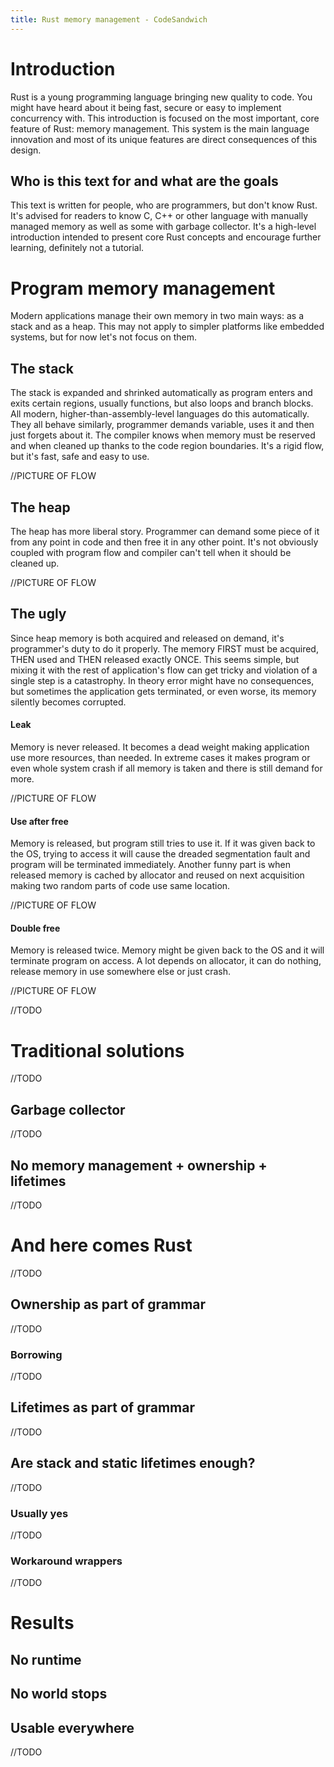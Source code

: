```yaml
---
title: Rust memory management - CodeSandwich
---
```

# Introduction
Rust is a young programming language bringing new quality to code. You might have heard about it being fast, secure or easy to implement concurrency with. This introduction is focused on the most important, core feature of Rust: memory management. This system is the main language innovation and most of its unique features are direct consequences of this design.
## Who is this text for and what are the goals
This text is written for people, who are programmers, but don't know Rust. It's advised for readers to know C, C++ or other language with manually managed memory as well as some with garbage collector. It's a high-level introduction intended to present core Rust concepts and encourage further learning, definitely not a tutorial.
# Program memory management
Modern applications manage their own memory in two main ways: as a stack and as a heap. This may not apply to simpler platforms like embedded systems, but for now let's not focus on them.

## The stack
The stack is expanded and shrinked automatically as program enters and exits certain regions, usually functions, but also loops and branch blocks. All modern, higher-than-assembly-level languages do this automatically. They all behave similarly, programmer demands variable, uses it and then just forgets about it. The compiler knows when memory must be reserved and when cleaned up thanks to the code region boundaries. It's a rigid flow, but it's fast, safe and easy to use.

//PICTURE OF FLOW

## The heap
The heap has more liberal story. Programmer can demand some piece of it from any point in code and then free it in any other point. It's not obviously coupled with program flow and compiler can't tell when it should be cleaned up.

//PICTURE OF FLOW

## The ugly
Since heap memory is both acquired and released on demand, it's programmer's duty to do it properly. The memory FIRST must be acquired, THEN used and THEN released exactly ONCE. This seems simple, but mixing it with the rest of application's flow can get tricky and violation of a single step is a catastrophy. In theory error might have no consequences, but sometimes the application gets terminated, or even worse, its memory silently becomes  corrupted. 

#### Leak
Memory is never released. It becomes a dead weight making application use more resources, than needed. In extreme cases it makes program or even whole system crash if all memory is taken and there is still demand for more.

//PICTURE OF FLOW

#### Use after free
Memory is released, but program still tries to use it. If it was given back to the OS, trying to access it will cause the dreaded segmentation fault and program will be terminated immediately. Another funny part is when released memory is cached by allocator and reused on next acquisition making two random parts of code use same location.

//PICTURE OF FLOW

#### Double free
Memory is released twice. Memory might be given back to the OS and it will terminate program on access. A lot depends on allocator, it can do nothing, release memory in use somewhere else or just crash.

//PICTURE OF FLOW

//TODO
# Traditional solutions
//TODO
## Garbage collector
//TODO
## No memory management + ownership + lifetimes
//TODO
# And here comes Rust
//TODO
## Ownership as part of grammar
//TODO
### Borrowing
//TODO
## Lifetimes as part of grammar
//TODO
## Are stack and static lifetimes enough?
//TODO
### Usually yes
//TODO
### Workaround wrappers
//TODO
# Results
## No runtime
## No world stops
## Usable everywhere
//TODO
